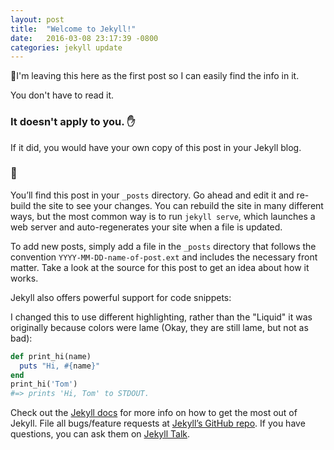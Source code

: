 ```yaml
---
layout: post
title:  "Welcome to Jekyll!"
date:   2016-03-08 23:17:39 -0800
categories: jekyll update
---
```

🎈I'm leaving this here as the first post so I can easily find the info in it.

You don't have to read it.

### It doesn't apply to you. ✋

If it did, you would have your own copy of this post in your Jekyll blog.

### 🐾

You’ll find this post in your `_posts` directory. Go ahead and edit it and re-build the site to see your changes. You can rebuild the site in many different ways, but the most common way is to run `jekyll serve`, which launches a web server and auto-regenerates your site when a file is updated.

To add new posts, simply add a file in the `_posts` directory that follows the convention `YYYY-MM-DD-name-of-post.ext` and includes the necessary front matter. Take a look at the source for this post to get an idea about how it works.

Jekyll also offers powerful support for code snippets:

I changed this to use different highlighting, rather than the "Liquid" it was originally because colors were lame (Okay, they are still lame, but not as bad):

~~~ruby
def print_hi(name)
  puts "Hi, #{name}"
end
print_hi('Tom')
#=> prints 'Hi, Tom' to STDOUT.
~~~

Check out the [Jekyll docs][jekyll-docs] for more info on how to get the most out of Jekyll. File all bugs/feature requests at [Jekyll’s GitHub repo][jekyll-gh]. If you have questions, you can ask them on [Jekyll Talk][jekyll-talk].

[jekyll-docs]: http://jekyllrb.com/docs/home
[jekyll-gh]:   https://github.com/jekyll/jekyll
[jekyll-talk]: https://talk.jekyllrb.com/
